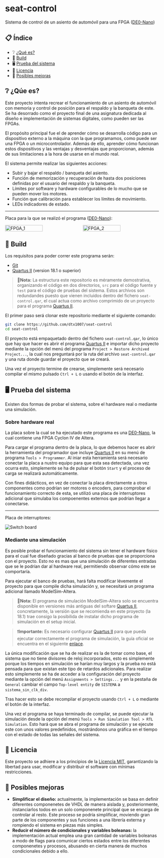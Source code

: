 # seat-control

Sistema de control de un asiento de automóvil para una FPGA ([DE0-Nano][2])

## 📋 Índice

- ❔ [¿Qué es?](#-qúe-es)
- 🔨 [Build](#-build)
- 🖥️ [Prueba del sistema](#️-prueba-del-sistema)
- 📜 [Licencia](#-licencia)
- 🔧 [Posibles mejoras](#-posibles-mejoras)

## ❔ ¿Qúe es?

Este proyecto intenta recrear el funcionamiento de un asiento de automóvil con memoria y control de posición para el respaldo y la banqueta de este. Se ha desorrado como el proyecto final de una asignatura dedicada al diseño e implementación de sistemas digitales, como pueden ser las FPGAs.

El propósito principal fue el de aprender cómo se desarrolla código para un dispositivo externo a la máquina con la que programamos, como puede ser una FPGA o un microcontrolador. Además de ello, aprender cómo funcionan estos dispositivos y las ventajas y desventajas que proporcionan, además de sus limitaciones a la hora de usarse en el mundo real.

El sistema permite realizar las siguientes acciones:

- Subir y bajar el respaldo / banqueta del asiento.
- Función de memorización y recuperación de hasta dos posiciones definidas por el usuario del respaldo y la banqueta.
- Límites por software y hardware configurables de lo mucho que se pueden mover los motores.
- Función que calibración para establecer los límites de movimiento.
- LEDs indicadores de estado.

---

Placa para la que se realizó el programa ([DE0-Nano][2]):

<div style="display: flex; gap: 1%">
    <img src="./media/fpga_off.jpg" alt="FPGA_1" style="width: 49.5%">
    <img src="./media/fpga_on.jpg" alt="FPGA_2" style="width: 49.5%">
</div>

## 🔨 Build

Los requisitos para poder correr este programa serán:

- [Git](https://git-scm.com/downloads)
- [Quartus II][1] (version 18.1 o superior)

> 📝**Nota:** La estructura este repositorio es méramente demostrativa, organizando el código en dos directorios, `src` para el código fuente y `test` para el código de pruebas del sistema. Estos archivos son redundandes puesto que vienen incluidos dentro del fichero `seat-control.qar`, el cual actua como archivo comprimido de un proyecto para el programa [Quartus II][1].

El primer paso será clonar este repositorio mediante el siguiente comando:

```bash
git clone https://github.com/dtx1007/seat-control
cd seat-control
```

El proyecto está empaquetado dentro del fichero `seat-control.qar`, lo único que hay que hacer es abrir el programa [Quartus II][1] e importar dicho proyecto mediante la opción del menú del programa `Project > Restore Archived Project...`, la cual nos preguntará por la ruta del archivo `seat-control.qar` y una ruta donde guardar el proyecto que se creará.

Una vez el proyecto termine de crearse, simplemente será necesario compilar el mismo pulsado `Ctrl + L` o usando el botón de la interfaz.

## 🖥️ Prueba del sistema

Existen dos formas de probar el sistema, sobre el hardware real o mediante una simulación.

### Sobre hardware real

La placa sobre la cual se ha ejecutado este programa es una [DE0-Nano][2], la cual contiene una FPGA Cyclon IV de Altera.

Para cargar el programa dentro de la placa, lo que debemos hacer es abrir la herramienta del programador que incluye [Quartus II][1] en su menú de programa `Tools > Programmer`. Al iniar esta herramienta será necesario conectar la placa a nustro equipo para que esta sea detectada, una vez ocurra esto, simplemente se ha de pulsar el botón `Start` y el proceso de carga se realizará automáticamente.

Con fines didácticos, en vez de conectar la placa directamente a otros componentes como podrían ser motores o encoders, para comprobar el funcionamiento correcto de esta, se utilizó una placa de interruptores adicional que simulaba los compoenentes externos que podrían llegar a conectarse.

---

Placa de interruptores:

![Switch board](./media/switch_board.jpg)

### Mediante una simulación

Es posible probar el funcionamiento del sistema sin tener el hardware físico para el cual fue diseñado gracias al banco de pruebas que se proporciona con el proyecto. Esto no es mas que una simulación de diferentes entradas que se le podrían dar al hardware real, permitiendo observar cómo este se comportaría.

Para ejecutar el banco de pruebas, hará falta modificar lévemente el proyecto para que compile dicha simulación y, se necesitará un programa adicional llamado ModelSim-Altera.

> 📝**Nota:** El programa de simulación ModelSim-Altera solo se encuentra disponible en versiones más antiguas del softare [Quartus II][1], concretamente, la versión que se recomienda en este proyecto (la 18.1) trae consigo la posibilida de instalar dicho programa de simulación en el setup inicial.

> ❗**Importante:** Es necesario configurar [Quartus II][1] para que pueda ejecutar correctamente el programa de simulación, la guía oficial se encuentra en el siguiente [enlace](https://www.intel.com/content/www/us/en/support/programmable/support-resources/design-examples/quartus/simulation-nativelink-howto.html).

La única modificación que se ha de realizar es la de tomar como base, el sistema que no tiene divisores de reloj incorporados, esto es simplemente porque los tiempos en simulación se harían muy largos y la prueba no está pensada para que existan este tipo de retardos adicionales. Para realizar esto simplemente se ha de acceder a la configuración del proyecto mediante la opción del menú `Assignments > Settings...` y en la pestaña de `General` cambiar el campo `Top-level entity` de `SISTEMA` a `sistema_sin_clk_div`.

Tras hacer esto se debe recompilar el proyecto usando `Ctrl + L` o mediante el botón de la interfaz.

Una vez el programa se haya terminado de compilar, se puede ejecutar la simulación desde la opción del menú `Tools > Run Simulation Tool > RTL Simulation`. Esto hará que se abra el programa de simulación y se ejecute este con unos valores predefinidos, mostrándonos una gráfica en el tiempo con el estado de todas las señales del sistema.

## 📜 Licencia

Este proyecto se adhiere a los principios de la [Licencia MIT](https://choosealicense.com/licenses/mit/#), garantizando la libertad para usar, modificar y distribuir el software con mínimas restricciones.

## 🔧 Posibles mejoras

- **Simplificar el diseño:** actualmente, la implementación se basa en definir diferentes componenetes de VHDL de manera aislada y, posteriormente, instanciarlos todos en un solo componenete principal que se encarga de controlar al resto. Este proceso se podría simplificar, moviendo gran parte de los componentes y sus funciones a una librería externa y rompiendo el sistema en piezas más simples.
- **Reducir el número de condicionales y variables boleanas:** la implementación actual emplea una gran cantidad de variables boleanas a modo de flags para comunicar ciertos estados entre los diferentes componenetes y procesos, abusando en cierta manera de muchos condicionales debido a ello.

[1]: https://www.intel.com/content/www/us/en/software-kit/665990/intel-quartus-prime-lite-edition-design-software-version-18-1-for-windows.html (Quartus II Download)
[2]: https://www.terasic.com.tw/cgi-bin/page/archive.pl?No=593 (Terasic DE0-Nano)
